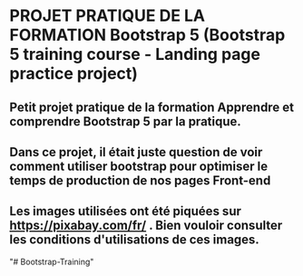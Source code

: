 # PROJET PRATIQUE DE LA FORMATION Bootstrap 5 (Bootstrap 5 training course - Landing page practice project)

## Petit projet pratique de la formation Apprendre et comprendre Bootstrap 5 par la pratique.
## Dans ce projet, il était juste question de voir comment utiliser bootstrap pour optimiser le temps de production de nos pages Front-end
## Les images utilisées ont été piquées sur https://pixabay.com/fr/ . Bien vouloir consulter les conditions d'utilisations de ces images.
"# Bootstrap-Training" 
